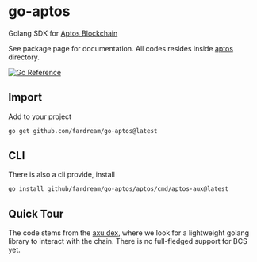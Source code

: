 # go-aptos

Golang SDK for [Aptos Blockchain](https://aptos.dev)

See package page for documentation. All codes resides inside [aptos](./aptos) directory.

[![Go Reference](https://pkg.go.dev/badge/github.com/fardream/go-aptos.svg)](https://pkg.go.dev/github.com/fardream/go-aptos)

## Import

Add to your project

```sh
go get github.com/fardream/go-aptos@latest
```

## CLI

There is also a cli provide, install

```sh
go install github/fardream/go-aptos/aptos/cmd/aptos-aux@latest
```

## Quick Tour

The code stems from the [axu dex](https://aux.exchange), where we look for a lightweight golang library to interact with the chain. There is no full-fledged support for BCS yet.
